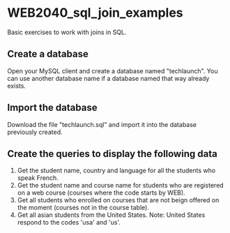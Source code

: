 # WEB2040_sql_join_examples
Basic exercises to work with joins in SQL.

## Create a database
Open your MySQL client and create a database named "techlaunch". You can use another database name if a database named that way already exists.

## Import the database 
Download the file "techlaunch.sql" and import it into the database previously created.

## Create the queries to display the following data
1. Get the student name, country and language for all the students who speak French.
2. Get the student name and course name for students who are registered on a web course (courses where the code starts by WEB).
3. Get all students who enrolled on courses that are not beign offered on the moment (courses not in the course table).
4. Get all asian students from the United States. Note: United States respond to the codes 'usa' and 'us'.

